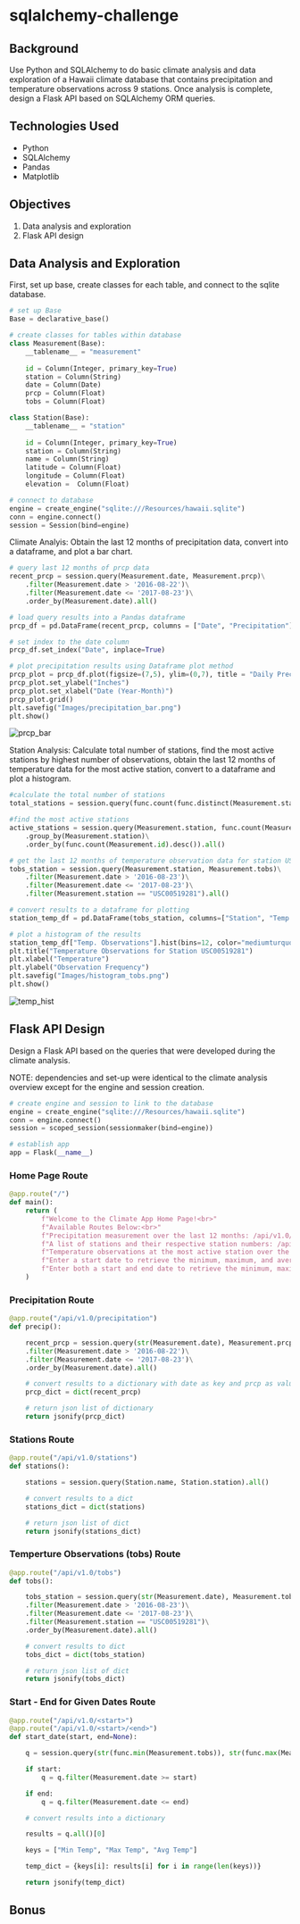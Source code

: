 # sqlalchemy-challenge

## Background
Use Python and SQLAlchemy to do basic climate analysis and data exploration of a Hawaii climate database that contains precipitation and temperature observations across 9 stations. Once analysis is complete, design a Flask API based on SQLAlchemy ORM queries. 

## Technologies Used
- Python
- SQLAlchemy
- Pandas
- Matplotlib

## Objectives

1. Data analysis and exploration
2. Flask API design

## Data Analysis and Exploration

First, set up base, create classes for each table, and connect to the sqlite database.

```python
# set up Base
Base = declarative_base()

# create classes for tables within database
class Measurement(Base):
    __tablename__ = "measurement"
    
    id = Column(Integer, primary_key=True)
    station = Column(String)
    date = Column(Date)
    prcp = Column(Float)
    tobs = Column(Float)

class Station(Base):
    __tablename__ = "station"
    
    id = Column(Integer, primary_key=True)
    station = Column(String)
    name = Column(String)
    latitude = Column(Float)
    longitude = Column(Float)
    elevation =  Column(Float)

# connect to database
engine = create_engine("sqlite:///Resources/hawaii.sqlite")
conn = engine.connect()
session = Session(bind=engine)
```

Climate Analyis: Obtain the last 12 months of precipitation data, convert into a dataframe, and plot a bar chart.

```python
# query last 12 months of prcp data
recent_prcp = session.query(Measurement.date, Measurement.prcp)\
    .filter(Measurement.date > '2016-08-22')\
    .filter(Measurement.date <= '2017-08-23')\
    .order_by(Measurement.date).all()

# load query results into a Pandas dataframe
prcp_df = pd.DataFrame(recent_prcp, columns = ["Date", "Precipitation"])

# set index to the date column
prcp_df.set_index("Date", inplace=True)

# plot precipitation results using Dataframe plot method
prcp_plot = prcp_df.plot(figsize=(7,5), ylim=(0,7), title = "Daily Precipitation Over 12 months", rot=90)
prcp_plot.set_ylabel("Inches")
prcp_plot.set_xlabel("Date (Year-Month)")
prcp_plot.grid()
plt.savefig("Images/precipitation_bar.png")
plt.show()
```
![prcp_bar](Images/MD/graph_for_md.png)

Station Analysis: Calculate total number of stations, find the most active stations by highest number of observations, obtain the last 12 months of temperature data for the most active station, convert to a dataframe and plot a histogram.

```Python
#calculate the total number of stations
total_stations = session.query(func.count(func.distinct(Measurement.station))).first()[0]

#find the most active stations
active_stations = session.query(Measurement.station, func.count(Measurement.id))\
    .group_by(Measurement.station)\
    .order_by(func.count(Measurement.id).desc()).all()

# get the last 12 months of temperature observation data for station USC00519281
tobs_station = session.query(Measurement.station, Measurement.tobs)\
    .filter(Measurement.date > '2016-08-23')\
    .filter(Measurement.date <= '2017-08-23')\
    .filter(Measurement.station == "USC00519281").all()

# convert results to a dataframe for plotting
station_temp_df = pd.DataFrame(tobs_station, columns=["Station", "Temp. Observations"])

# plot a histogram of the results
station_temp_df["Temp. Observations"].hist(bins=12, color="mediumturquoise")
plt.title("Temperature Observations for Station USC00519281")
plt.xlabel("Temperature")
plt.ylabel("Observation Frequency")
plt.savefig("Images/histogram_tobs.png")
plt.show()
```
![temp_hist](Images/MD/hist_for_md.png)

## Flask API Design
Design a Flask API based on the queries that were developed during the climate analysis. 

NOTE: dependencies and set-up were identical to the climate analysis overview except for the engine and session creation. 

```python
# create engine and session to link to the database
engine = create_engine("sqlite:///Resources/hawaii.sqlite")
conn = engine.connect()
session = scoped_session(sessionmaker(bind=engine))

# establish app
app = Flask(__name__)
```
### Home Page Route
```python
@app.route("/")
def main():
    return (
        f"Welcome to the Climate App Home Page!<br>"
        f"Available Routes Below:<br>"
        f"Precipitation measurement over the last 12 months: /api/v1.0/precipitation<br>"
        f"A list of stations and their respective station numbers: /api/v1.0/stations<br>"
        f"Temperature observations at the most active station over the previous 12 months: /api/v1.0/tobs<br>"
        f"Enter a start date to retrieve the minimum, maximum, and average temperatures after the specified date: /api/v1.0/<start><br>"
        f"Enter both a start and end date to retrieve the minimum, maximum, and average temperatures between those dates: /api/v1.0/<start>/<end><br>"
    )
```
### Precipitation Route
```python
@app.route("/api/v1.0/precipitation")
def precip():

    recent_prcp = session.query(str(Measurement.date), Measurement.prcp)\
    .filter(Measurement.date > '2016-08-22')\
    .filter(Measurement.date <= '2017-08-23')\
    .order_by(Measurement.date).all()

    # convert results to a dictionary with date as key and prcp as value
    prcp_dict = dict(recent_prcp)

    # return json list of dictionary
    return jsonify(prcp_dict)
```
### Stations Route
```python
@app.route("/api/v1.0/stations")
def stations():

    stations = session.query(Station.name, Station.station).all()

    # convert results to a dict
    stations_dict = dict(stations)

    # return json list of dict
    return jsonify(stations_dict)
```
### Temperture Observations (tobs) Route
```python
@app.route("/api/v1.0/tobs")
def tobs():

    tobs_station = session.query(str(Measurement.date), Measurement.tobs)\
    .filter(Measurement.date > '2016-08-23')\
    .filter(Measurement.date <= '2017-08-23')\
    .filter(Measurement.station == "USC00519281")\
    .order_by(Measurement.date).all()

    # convert results to dict
    tobs_dict = dict(tobs_station)

    # return json list of dict
    return jsonify(tobs_dict)
```
### Start - End for Given Dates Route
```python
@app.route("/api/v1.0/<start>")
@app.route("/api/v1.0/<start>/<end>")
def start_date(start, end=None):

    q = session.query(str(func.min(Measurement.tobs)), str(func.max(Measurement.tobs)), str(func.round(func.avg(Measurement.tobs))))

    if start:
        q = q.filter(Measurement.date >= start)

    if end:
        q = q.filter(Measurement.date <= end)

    # convert results into a dictionary

    results = q.all()[0]

    keys = ["Min Temp", "Max Temp", "Avg Temp"]

    temp_dict = {keys[i]: results[i] for i in range(len(keys))}

    return jsonify(temp_dict)
```

## Bonus